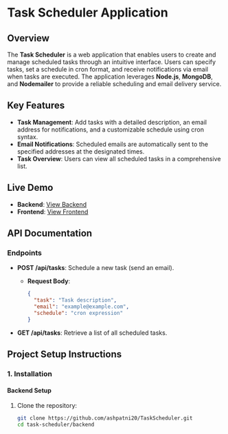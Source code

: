 # Task Scheduler Application

## Overview

The **Task Scheduler** is a web application that enables users to create and manage scheduled tasks through an intuitive interface. Users can specify tasks, set a schedule in cron format, and receive notifications via email when tasks are executed. The application leverages **Node.js**, **MongoDB**, and **Nodemailer** to provide a reliable scheduling and email delivery service.

## Key Features

- **Task Management**: Add tasks with a detailed description, an email address for notifications, and a customizable schedule using cron syntax.
- **Email Notifications**: Scheduled emails are automatically sent to the specified addresses at the designated times.
- **Task Overview**: Users can view all scheduled tasks in a comprehensive list.

## Live Demo

- **Backend**: [View Backend](https://new-reminder.onrender.com)
- **Frontend**: [View Frontend]("https://new-reminder.vercel.app/")

## API Documentation

### Endpoints

- **POST /api/tasks**: Schedule a new task (send an email).

  - **Request Body**:
    ```json
    {
      "task": "Task description",
      "email": "example@example.com",
      "schedule": "cron expression"
    }
    ```

- **GET /api/tasks**: Retrieve a list of all scheduled tasks.

## Project Setup Instructions

### 1. Installation

#### Backend Setup

1. Clone the repository:
   ```bash
   git clone https://github.com/ashpatni20/TaskScheduler.git
   cd task-scheduler/backend
   ```
